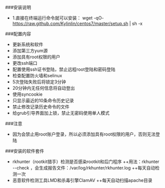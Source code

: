 ###安装说明
+ 1.直接在终端运行命令就可以安装： wget -qO- https://raw.github.com/Kylinlin/centos7/master/setup.sh | sh -x 

###配置内容
+ 更新系统和软件
+ 添加第三方yum源
+ 添加具有root权限的用户
+ 更改ssh端口
+ 配置使用ssh证书登陆，禁止远程root登陆和密码登陆
+ 检查配置防火墙和selinux
+ 5次登陆失败后将锁定3分钟
+ 20分钟内无任何信息将自动登出
+ 使用syncookie
+ 只显示最近的10条命令历史记录
+ 禁止修改记录历史命令的文件
+ 给grub引导界面加上锁，禁止无密码使用单人模式


###注意
+ 因为会禁止用root账户登录，所以必须添加具有root权限的用户，否则无法登陆

###安装的软件套件
+ rkhunter（rootkit猎手）检测是否感染rootkit和后门程序
++用法：rkhunter --check ，会生成报告文件：/var/log/rkhunter/rkhunter.log
++每天自动检测一次
+ 恶意软件检测工具LMD和杀毒引擎ClamAV
++每天自动扫描apache目录
